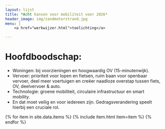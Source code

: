 ```yaml
---
layout: lijst
title: *Acht kansen voor mobiliteit voor 2026*
header_image: img/zandmotorstrand.jpg
menu: |
    <a href="werkwijzer.html">toelichting</a>

---
```

# Hoofdboodschap:

- Woningen: bij voorzieningen en hoogwaardig OV (15-minutenwijk).
- Vervoer: prioriteit voor lopen en fietsen, ruim baan voor openbaar vervoer, deel meer voertuigen en creëer naadloze overstap tussen fiets, OV, deelvervoer & auto.
- Technologie: groene mobiliteit, circulaire infrastructuur en smart mobility.
- En dat moet veilig en voor iedereen zijn. Gedragsverandering speelt hierbij een cruciale rol.

<div class="item-list">
  {% for item in site.data.items %}
    {% include item.html item=item %}
  {% endfor %}
</div>

